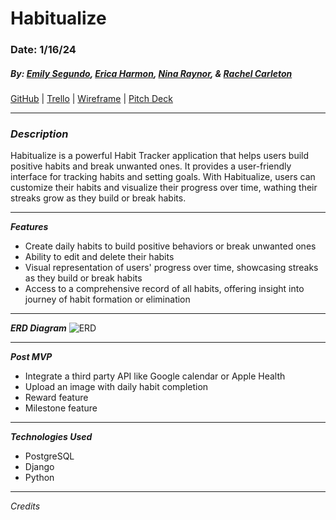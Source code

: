 # Habitualize

### Date: 1/16/24

##### By: [Emily Segundo](https://github.com/emilyThesecond), [Erica Harmon](https://github.com/harmonica23), [Nina Raynor](https://github.com/ninaraynor), & [Rachel Carleton](https://github.com/rachcarleton-ga)

[GitHub](https://github.com/harmonica23/habitualize) | [Trello](https://trello.com/b/yd18VNAl/habitualize) | [Wireframe](https://www.figma.com/file/C27AtGRyCv40sV5Wg0UO6T/Habitualize?type=design&mode=design&t=u9myKvfzsfTiHvVZ-1) | [Pitch Deck](https://docs.google.com/presentation/d/1CYsTH1Uai_M1nYLEdS8zX5NmcQm2EmkRT05twns4RuY/edit?usp=sharing)

***

### **_Description_**

Habitualize is a powerful Habit Tracker application that helps users build positive habits and break unwanted ones. It provides a user-friendly interface for tracking habits and setting goals. With Habitualize, users can customize their habits and visualize their progress over time, wathing their streaks grow as they build or break habits. 

***

**_Features_**
- Create daily habits to build positive behaviors or break unwanted ones
- Ability to edit and delete their habits
- Visual representation of users' progress over time, showcasing streaks as they build or break habits
- Access to a comprehensive record of all habits, offering insight into journey of habit formation or elimination

***

**_ERD Diagram_**
![ERD](https://i.imgur.com/ODIFINj.png)

***

**_Post MVP_**
- Integrate a third party API like Google calendar or Apple Health
- Upload an image with daily habit completion
- Reward feature 
- Milestone feature

***

**_Technologies Used_**
- PostgreSQL
- Django
- Python

***

_Credits_